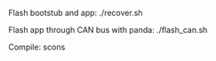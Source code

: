 Flash bootstub and app:
./recover.sh

Flash app through CAN bus with panda:
./flash_can.sh

Compile:
scons
